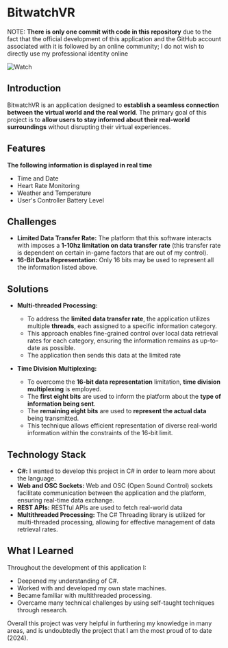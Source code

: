 # BitwatchVR

NOTE: **There is only one commit with code in this repository** due to the fact that the official development of this application and the GitHub account associated with it is followed by an online community; I do not wish to directly use my professional identity online

![Watch](https://github.com/ItsNotCam/BitwatchVR/assets/46014191/825970d9-b847-423b-a498-3d51e9d22e07)

## Introduction
BitwatchVR is an application designed to **establish a seamless connection between the virtual world and the real world**. The primary goal of this project is to **allow users to stay informed about their real-world surroundings** without disrupting their virtual experiences.

## Features
**The following information is displayed in real time**
- Time and Date
- Heart Rate Monitoring
- Weather and Temperature
- User's Controller Battery Level

## Challenges
- **Limited Data Transfer Rate:** The platform that this software interacts with imposes a **1-10hz limitation on data transfer rate** (this transfer rate is dependent on certain in-game factors that are out of my control).
- **16-Bit Data Representation:** Only 16 bits may be used to represent all the information listed above.

## Solutions
- **Multi-threaded Processing:**
  - To address the **limited data transfer rate**, the application utilizes multiple **threads**, each assigned to a specific information category. 
  - This approach enables fine-grained control over local data retrieval rates for each category, ensuring the information remains as up-to-date as possible.
  - The application then sends this data at the limited rate

- **Time Division Multiplexing:** 
  - To overcome the **16-bit data representation** limitation, **time division multiplexing** is employed. 
  - The **first eight bits** are used to inform the platform about the **type of information being sent**.
  - The **remaining eight bits** are used to **represent the actual data** being transmitted.
  - This technique allows efficient representation of diverse real-world information within the constraints of the 16-bit limit.

## Technology Stack
- **C#:** I wanted to develop this project in C# in order to learn more about the language.
- **Web and OSC Sockets:** Web and OSC (Open Sound Control) sockets facilitate communication between the application and the platform, ensuring real-time data exchange.
- **REST APIs:** RESTful APIs are used to fetch real-world data
- **Multithreaded Processing:** The C# Threading library is utilized for multi-threaded processing, allowing for effective management of data retrieval rates.

## What I Learned
Throughout the development of this application I:
* Deepened my understanding of C#.
* Worked with and developed my own state machines.
* Became familiar with multithreaded processing.
* Overcame many technical challenges by using self-taught techniques through research.

Overall this project was very helpful in furthering my knowledge in many areas, and is undoubtedly the project that I am the most proud of to date (2024).
